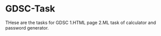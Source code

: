 # GDSC-Task
THese are the tasks for GDSC 
1.HTML page
2.ML task of calculator and password generator.
